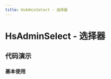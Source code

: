 ```yaml
---
title: HsAdminSelect - 选择器
---
```


# HsAdminSelect - 选择器

## 代码演示

### 基本使用

<code src="../demos/base.tsx"  background="var(--main-bg-color)" oldtitle="基本使用" ></code>
